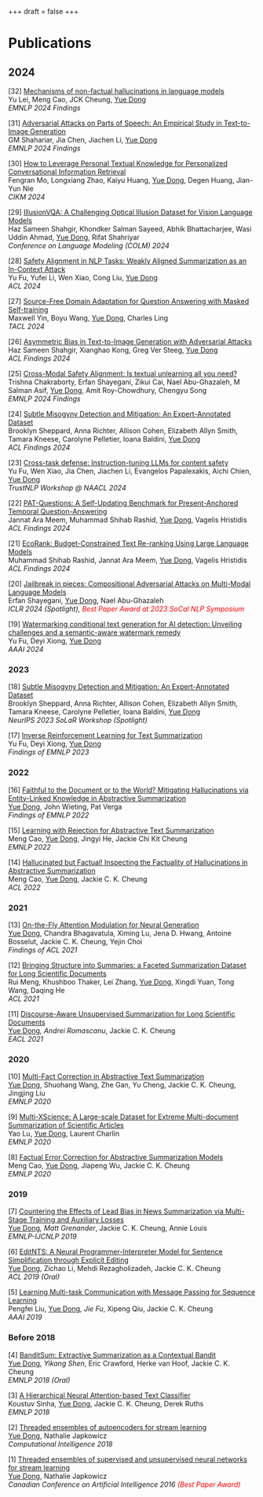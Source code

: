 +++
draft = false
+++

# Publications

## 2024

[32] [Mechanisms of non-factual hallucinations in language models](https://arxiv.org/abs/2403.18167)<br>Yu Lei, Meng Cao, JCK Cheung, <u>Yue Dong</u><br>*EMNLP 2024 Findings*


[31] [Adversarial Attacks on Parts of Speech: An Empirical Study in Text-to-Image Generation](https://arxiv.org/abs/2409.15381)  
GM Shahariar, Jia Chen, Jiachen Li, <u>Yue Dong</u>  
*EMNLP 2024 Findings*

[30] [How to Leverage Personal Textual Knowledge for Personalized Conversational Information Retrieval](https://dl.acm.org/doi/abs/10.1145/3627673.3679939)  
Fengran Mo, Longxiang Zhao, Kaiyu Huang, <u>Yue Dong</u>, Degen Huang, Jian-Yun Nie  
*CIKM 2024*

[29] [IllusionVQA: A Challenging Optical Illusion Dataset for Vision Language Models](https://arxiv.org/abs/2403.15952)  
Haz Sameen Shahgir, Khondker Salman Sayeed, Abhik Bhattacharjee, Wasi Uddin Ahmad, <u>Yue Dong</u>, Rifat Shahriyar  
*Conference on Language Modeling (COLM) 2024*

[28] [Safety Alignment in NLP Tasks: Weakly Aligned Summarization as an In-Context Attack](https://arxiv.org/abs/2312.06924)  
Yu Fu, Yufei Li, Wen Xiao, Cong Liu, <u>Yue Dong</u>  
*ACL 2024*

[27] [Source-Free Domain Adaptation for Question Answering with Masked Self-training](https://arxiv.org/abs/2212.09563)  
Maxwell Yin, Boyu Wang, <u>Yue Dong</u>, Charles Ling  
*TACL 2024*

[26] [Asymmetric Bias in Text-to-Image Generation with Adversarial Attacks](https://arxiv.org/abs/2312.14440)  
Haz Sameen Shahgir, Xianghao Kong, Greg Ver Steeg, <u>Yue Dong</u>  
*ACL Findings 2024*

[25] [Cross-Modal Safety Alignment: Is textual unlearning all you need?](https://arxiv.org/abs/2406.02575)  
Trishna Chakraborty, Erfan Shayegani, Zikui Cai, Nael Abu-Ghazaleh, M Salman Asif, <u>Yue Dong</u>, Amit Roy-Chowdhury, Chengyu Song  
*EMNLP 2024 Findings*

[24] [Subtle Misogyny Detection and Mitigation: An Expert-Annotated Dataset](https://arxiv.org/abs/2311.09443)  
Brooklyn Sheppard, Anna Richter, Allison Cohen, Elizabeth Allyn Smith, Tamara Kneese, Carolyne Pelletier, Ioana Baldini, <u>Yue Dong</u>  
*ACL Findings 2024*

[23] [Cross-task defense: Instruction-tuning LLMs for content safety](https://arxiv.org/abs/2312.06924)  
Yu Fu, Wen Xiao, Jia Chen, Jiachen Li, Evangelos Papalexakis, Aichi Chien, <u>Yue Dong</u>  
*TrustNLP Workshop @ NAACL 2024*

[22] [PAT-Questions: A Self-Updating Benchmark for Present-Anchored Temporal Question-Answering](https://arxiv.org/abs/2402.11034)  
Jannat Ara Meem, Muhammad Shihab Rashid, <u>Yue Dong</u>, Vagelis Hristidis  
*ACL Findings 2024*

[21] [EcoRank: Budget-Constrained Text Re-ranking Using Large Language Models](https://arxiv.org/abs/2402.10866)  
Muhammad Shihab Rashid, Jannat Ara Meem, <u>Yue Dong</u>, Vagelis Hristidis  
*ACL Findings 2024*

[20] [Jailbreak in pieces: Compositional Adversarial Attacks on Multi-Modal Language Models](https://arxiv.org/abs/2401.12345)  
Erfan Shayegani, <u>Yue Dong</u>, Nael Abu-Ghazaleh  
*ICLR 2024 (Spotlight), <span style="color:red">Best Paper Award at 2023 SoCal NLP Symposium</span>*

[19] [Watermarking conditional text generation for AI detection: Unveiling challenges and a semantic-aware watermark remedy](https://arxiv.org/abs/2401.67890)  
Yu Fu, Deyi Xiong, <u>Yue Dong</u>  
*AAAI 2024*

### 2023
[18] [Subtle Misogyny Detection and Mitigation: An Expert-Annotated Dataset](#)  
Brooklyn Sheppard, Anna Richter, Allison Cohen, Elizabeth Allyn Smith, Tamara Kneese, Carolyne Pelletier, Ioana Baldini, <u>Yue Dong</u>  
*NeurIPS 2023 SoLaR Workshop (Spotlight)*

[17] [Inverse Reinforcement Learning for Text Summarization](#)  
Yu Fu, Deyi Xiong, <u>Yue Dong</u>  
*Findings of EMNLP 2023*

### 2022
[16] [Faithful to the Document or to the World? Mitigating Hallucinations via Entity-Linked Knowledge in Abstractive Summarization](#)  
<u>Yue Dong</u>, John Wieting, Pat Verga  
*Findings of EMNLP 2022*

[15] [Learning with Rejection for Abstractive Text Summarization](#)  
Meng Cao, <u>Yue Dong</u>, Jingyi He, Jackie Chi Kit Cheung  
*EMNLP 2022*

[14] [Hallucinated but Factual! Inspecting the Factuality of Hallucinations in Abstractive Summarization](#)  
Meng Cao, <u>Yue Dong</u>, Jackie C. K. Cheung  
*ACL 2022*

### 2021
[13] [On-the-Fly Attention Modulation for Neural Generation](#)  
<u>Yue Dong</u>, Chandra Bhagavatula, Ximing Lu, Jena D. Hwang, Antoine Bosselut, Jackie C. K. Cheung, Yejin Choi  
*Findings of ACL 2021*

[12] [Bringing Structure into Summaries: a Faceted Summarization Dataset for Long Scientific Documents](#)  
Rui Meng, Khushboo Thaker, Lei Zhang, <u>Yue Dong</u>, Xingdi Yuan, Tong Wang, Daqing He  
*ACL 2021*

[11] [Discourse-Aware Unsupervised Summarization for Long Scientific Documents](#)  
<u>Yue Dong</u>*, Andrei Romascanu*, Jackie C. K. Cheung  
*EACL 2021*

### 2020
[10] [Multi-Fact Correction in Abstractive Text Summarization](#)  
<u>Yue Dong</u>, Shuohang Wang, Zhe Gan, Yu Cheng, Jackie C. K. Cheung, Jingjing Liu  
*EMNLP 2020*

[9] [Multi-XScience: A Large-scale Dataset for Extreme Multi-document Summarization of Scientific Articles](#)  
Yao Lu, <u>Yue Dong</u>, Laurent Charlin  
*EMNLP 2020*

[8] [Factual Error Correction for Abstractive Summarization Models](#)  
Meng Cao, <u>Yue Dong</u>, Jiapeng Wu, Jackie C. K. Cheung  
*EMNLP 2020*

### 2019
[7] [Countering the Effects of Lead Bias in News Summarization via Multi-Stage Training and Auxiliary Losses](#)  
<u>Yue Dong</u>*, Matt Grenander*, Jackie C. K. Cheung, Annie Louis  
*EMNLP-IJCNLP 2019*

[6] [EditNTS: A Neural Programmer-Interpreter Model for Sentence Simplification through Explicit Editing](#)  
<u>Yue Dong</u>, Zichao Li, Mehdi Rezagholizadeh, Jackie C. K. Cheung  
*ACL 2019 (Oral)*

[5] [Learning Multi-task Communication with Message Passing for Sequence Learning](#)  
Pengfei Liu, <u>Yue Dong</u>*, Jie Fu*, Xipeng Qiu, Jackie C. K. Cheung  
*AAAI 2019*

### Before 2018
[4] [BanditSum: Extractive Summarization as a Contextual Bandit](#)  
<u>Yue Dong</u>*, Yikang Shen*, Eric Crawford, Herke van Hoof, Jackie C. K. Cheung  
*EMNLP 2018 (Oral)*

[3] [A Hierarchical Neural Attention-based Text Classifier](#)  
Koustuv Sinha, <u>Yue Dong</u>, Jackie C. K. Cheung, Derek Ruths  
*EMNLP 2018*

[2] [Threaded ensembles of autoencoders for stream learning](#)  
<u>Yue Dong</u>, Nathalie Japkowicz  
*Computational Intelligence 2018*

[1] [Threaded ensembles of supervised and unsupervised neural networks for stream learning](#)  
<u>Yue Dong</u>, Nathalie Japkowicz  
*Canadian Conference on Artificial Intelligence 2016 <span style="color:red">(Best Paper Award)</span>*


